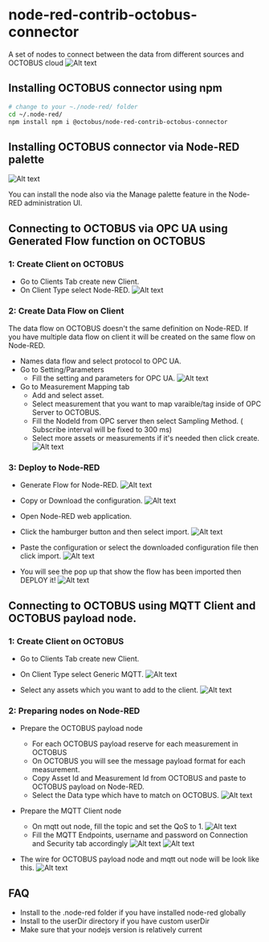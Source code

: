 # node-red-contrib-octobus-connector
A set of nodes to connect between the data from different sources and OCTOBUS cloud
![Alt text](https://iworks-public-assets.s3.ap-southeast-1.amazonaws.com/npm/octobus_logo.png?raw=true "Optional Title")

## Installing OCTOBUS connector using npm
```bash
# change to your ~./node-red/ folder
cd ~/.node-red/
npm install npm i @octobus/node-red-contrib-octobus-connector
```

## Installing OCTOBUS connector via Node-RED palette
![Alt text](https://iworks-public-assets.s3.ap-southeast-1.amazonaws.com/npm/node_red_pallete.png "Optional Title")

You can install the node also via the Manage palette feature in the Node-RED administration UI.
## Connecting to OCTOBUS via OPC UA using Generated Flow function on OCTOBUS
### 1: Create Client on OCTOBUS
- Go to Clients Tab create new Client.
- On Client Type select Node-RED.
![Alt text](https://iworks-public-assets.s3.ap-southeast-1.amazonaws.com/npm/tutorial-01.png)
### 2: Create Data Flow on Client
The data flow on OCTOBUS doesn't the same definition on Node-RED. If you have multiple data flow on client it will be created on the same flow on Node-RED. 
- Names data flow and select protocol to OPC UA.
- Go to Setting/Parameters 
    - Fill the setting and parameters for OPC UA.
![Alt text](https://iworks-public-assets.s3.ap-southeast-1.amazonaws.com/npm/tutorial-02.png)
- Go to Measurement Mapping tab
    - Add and select asset.
    - Select measurement that you want to map varaible/tag inside of OPC Server to OCTOBUS.
    - Fill the NodeId from OPC server then select Sampling Method. ( Subscribe interval will be fixed to 300 ms)
    - Select more assets or measurements if it's needed then click create.
![Alt text](https://iworks-public-assets.s3.ap-southeast-1.amazonaws.com/npm/tutorial-03.png)
### 3: Deploy to Node-RED
- Generate Flow for Node-RED.
![Alt text](https://iworks-public-assets.s3.ap-southeast-1.amazonaws.com/npm/tutorial-04.png)

- Copy or Download the configuration.
![Alt text](https://iworks-public-assets.s3.ap-southeast-1.amazonaws.com/npm/tutorial-05.png)

- Open Node-RED web application.
- Click the hamburger button and then select import.
![Alt text](https://iworks-public-assets.s3.ap-southeast-1.amazonaws.com/npm/tutorial-06.png)


- Paste the configuration or select the downloaded configuration file then click import.
![Alt text](https://iworks-public-assets.s3.ap-southeast-1.amazonaws.com/npm/tutorial-07.png)

- You will see the pop up that show the flow has been imported then DEPLOY it!
![Alt text](https://iworks-public-assets.s3.ap-southeast-1.amazonaws.com/npm/tutorial-08.png)

## Connecting to OCTOBUS using MQTT Client and OCTOBUS payload node.
### 1: Create Client on OCTOBUS
- Go to Clients Tab create new Client.
- On Client Type select Generic MQTT.
![Alt text](https://iworks-public-assets.s3.ap-southeast-1.amazonaws.com/npm/tutorial-09.png)

- Select any assets which you want to add to the client.
![Alt text](https://iworks-public-assets.s3.ap-southeast-1.amazonaws.com/npm/tutorial-10.png)

### 2: Preparing nodes on Node-RED
- Prepare the OCTOBUS payload node
    - For each OCTOBUS payload reserve for each measurement in OCTOBUS
    - On OCTOBUS you will see the message payload format for each measurement.
    - Copy Asset Id and Measurement Id from OCTOBUS and paste to OCTOBUS payload on Node-RED.
    - Select the Data type which have to match on OCTOBUS.
![Alt text](https://iworks-public-assets.s3.ap-southeast-1.amazonaws.com/npm/tutorial-11.png)

- Prepare the MQTT Client node
    - On mqtt out node, fill the topic and set the QoS to 1.
    ![Alt text](https://iworks-public-assets.s3.ap-southeast-1.amazonaws.com/npm/tutorial-12.png)
    - Fill the MQTT Endpoints, username and password on Connection and Security tab accordingly
![Alt text](https://iworks-public-assets.s3.ap-southeast-1.amazonaws.com/npm/tutorial-13.png)
![Alt text](https://iworks-public-assets.s3.ap-southeast-1.amazonaws.com/npm/tutorial-14.png)
- The wire for OCTOBUS payload node and mqtt out node will be look like this.
![Alt text](https://iworks-public-assets.s3.ap-southeast-1.amazonaws.com/npm/tutorial-15.png)
## FAQ

- Install to the .node-red folder if you have installed node-red globally
- Install to the userDir directory if you have custom userDir
- Make sure that your nodejs version is relatively current